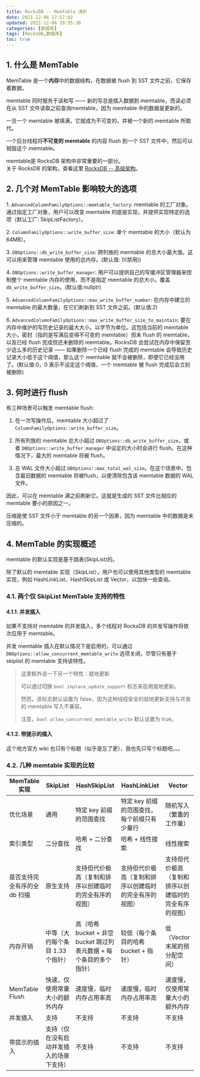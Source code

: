 ```yaml
---
title: RocksDB -- MemTable 浅析
date: 2021-12-06 17:57:02
updated: 2021-12-06 19:55:30
categories: [数据库]
tags: [RocksDB,数据库]
toc: true
---
```




## 1. 什么是 MemTable



MemTable 是一个**内存**中的数据结构，在数据被 flush 到 SST 文件之前，它保存着数据。

memtable 同时服务于读和写 —— 新的写总是插入数据到 memtable，而读必须在从 SST 文件读取之前查询memtable，因为 memtable 中的数据是更新的。

一旦一个 memtable 被填满，它就成为不可变的，并被一个新的 memtable 所取代。

一个后台线程将**不可变的 memtable** 的内容 flush 到一个 SST 文件中，然后可以销毁这个 memtable。

<!--more-->

memtable是 RocksDB 架构中非常重要的一部分。  
关于 RocksDB 的架构，查看这里 [RocksDB -- 高级架构](https://gukaifeng.cn/posts/rocksdb-gao-ji-jia-gou/)。



## 2. 几个对 MemTable 影响较大的选项



1\. `AdvancedColumnFamilyOptions::memtable_factory`: memtable 的工厂对象。通过指定工厂对象，用户可以改变 memtable 的底层实现，并提供实现特定的选项（默认工厂: SkipListFactory）。

2\. `ColumnFamilyOptions::write_buffer_size`: 单个 memtable 的大小（默认为 64MB）。

3\. `DBOptions::db_write_buffer_size`: 跨列族的 memtable 的总大小最大值。这可以用来管理 memtable 使用的总内存。(默认值: 0(禁用))

4\. `DBOptions::write_buffer_manager`: 用户可以提供自己的写缓冲区管理器来控制整个 memtable 内存的使用，而不是指定 memtable 的总大小。覆盖 `db_write_buffer_size`。(默认值:nullptr)

5\. `AdvancedColumnFamilyOptions::max_write_buffer_number`: 在内存中建立的 memtable 的最大数量，在它们刷新到 SST 文件之前。(默认值:2)

6\. `AdvancedColumnFamilyOptions::max_write_buffer_size_to_maintain`: 要在内存中维护的写历史记录的最大大小，以字节为单位。这包括当前的 memtable 大小，密封（指的是写满后变得不可变的 memtable）但未 flush 的 memtable，以及已经 flush 完成但还未删除的 memtable。RocksDB 会尝试在内存中保留至少这么多的历史记录 —— 如果删除一个已经 flush 完成的 memtable 会导致历史记录大小低于这个阈值，那么这个 memtable 就不会被删除，即便它已经没用了。(默认值:0，0 表示不设定这个阈值，一个 memtable 被 flush 完成后会立刻被删除)





## 3. 何时进行 flush

有三种场景可以触发 memtable flush:



1. 在一次写操作后，memtable 大小超过了 `ColumnFamilyOptions::write_buffer_size`。

2. 所有列族的 memtable 总大小超过 `DBOptions::db_write_buffer_size`，或者 `DBOptions::write_buffer_manager` 中设定的大小时会进行 flush。在这种情况下，最大的 memtable 将被 flush。
3. 总 WAL 文件大小超过 `DBOptions::max_total_wal_size`。在这个场景中，包含最旧数据的 memtable 将被flush，以便清除包含该 memtable 数据的 WAL 文件。

因此，可以在 memtable 满之前刷新它。这就是生成的 SST 文件比相应的 memtable 要小的原因之一。

压缩是使 SST 文件小于 memtable 的另一个因素，因为 memtable 中的数据是未压缩的。



## 4. MemTable 的实现概述

memtable 的默认实现是基于跳表(SkipList)的。

除了默认的 memtable 实现（SkipList），用户也可以使用其他类型的 memtable 实现，例如 HashLinkList、HashSkipList 或 Vector，以加快一些查询。



### 4.1. 两个仅 SkipList MemTable 支持的特性



#### 4.1.1. 并发插入



如果不支持对 memtable 的并发插入，多个线程对 RocksDB 的并发写操作将依次应用于 memtable。

并发 memtable 插入在默认情况下是启用的，可以通过 `DBOptions::allow_concurrent_memtable_write` 选项关闭，尽管只有基于 skiplist 的 memtable 支持该特性。

> 这里额外说一下另一个特性：就地更新
>
> 可以通过切换 `bool inplace_update_support` 标志来启用就地更新。
>
> 然而，该标志默认设置为 false，因为这种线程安全的就地更新支持与并发的 memtable 写入不兼容。
>
> 注意，`bool allow_concurrent_memtable_write` 默认设置为 true。



#### 4.1.2. 带提示的插入



这个地方官方 wiki 也只有个标题（似乎是忘了更），我也先只写个标题吧。。。





### 4.2. 几种 memtable 实现的比较

| MemTable 实现                | SkipList                                 | HashSkipList                                                 | HashLinkList                                           | Vector                                                 |
| ---------------------------- | ---------------------------------------- | ------------------------------------------------------------ | ------------------------------------------------------ | ------------------------------------------------------ |
| 优化场景                     | 通用                                     | 特定 key 前缀的范围查找                                      | 特定 key 前缀的范围查找，每个前缀只有少量行            | 随机写入（繁重的工作量）                               |
| 索引类型                     | 二分查找                                 | 哈希 + 二分查找                                              | 哈希 + 线性搜索                                        | 线性搜索                                               |
| 是否支持完全有序的全 db 扫描 | 原生支持                                 | 支持但代价极高（复制和排序以创建临时的完全有序的视图）       | 支持但代价极高（复制和排序以创建临时的完全有序的视图） | 支持但代价极高（复制和排序以创建临时的完全有序的视图） |
| 内存开销                     | 中等（大约每个条目 1.33 个指针）         | 高（哈希 bucket + 非空 bucket 跳过列表元数据 + 每个条目的多个指针） | 较低（每个条目的哈希 bucket + 指针）                   | 低（Vector 末尾的预分配空间）                          |
| MemTable Flush               | 快速，仅使用常量大小的额外内存           | 速度慢，临时内存占用率高                                     | 速度慢，临时内存占用率高                               | 速度慢，仅使用常量大小的额外内存                       |
| 并发插入                     | 支持                                     | 不支持                                                       | 不支持                                                 | 不支持                                                 |
| 带提示的插入                 | 支持（仅在没有启动并发插入的场景下支持） | 不支持                                                       | 不支持                                                 | 不支持                                                 |



